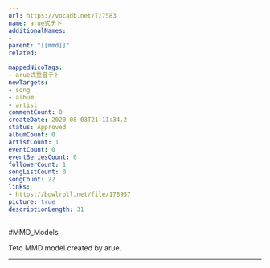 ```yaml
---
url: https://vocadb.net/T/7583
name: arue式テト
additionalNames: 
- 
parent: "[[mmd]]"
related:

mappedNicoTags:
- arue式重音テト
newTargets:
- song
- album
- artist
commentCount: 0
createDate: 2020-08-03T21:11:34.2
status: Approved
albumCount: 0
artistCount: 1
eventCount: 0
eventSeriesCount: 0
followerCount: 1
songListCount: 0
songCount: 22
links: 
- https://bowlroll.net/file/178957
picture: true
descriptionLength: 31
---
```


#MMD_Models

Teto MMD model created by arue.

---

